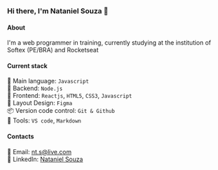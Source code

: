 ### Hi there, I'm Nataniel Souza 👋

#### About 
I'm a web programmer in training, currently studying at the institution of Softex (PE/BRA) and Rocketseat

#### Current stack
:memo: Main language: `Javascript` </br>
📡 Backend: `Node.js` </br>
🎉 Frontend: `Reactjs`, `HTML5`, `CSS3`, `Javascript` </br>
:art: Layout Design: `Figma` </br>
:package: Version code control: `Git & Github`</br>
🔨 Tools: `VS code`, `Markdown` </br>

#### Contacts

📧 Email: nt.s@live.com  </br>
👤 LinkedIn: [Nataniel Souza](https://www.linkedin.com/in/nataniel-souza-4082bb153/)

